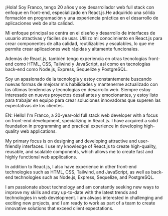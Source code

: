 ¡Hola! Soy Franco, tengo 20 años y soy desarrollador web full stack con enfoque en front-end, especializado en React.js.He adquirido una sólida formación en programación y una experiencia práctica en el desarrollo de aplicaciones web de alta calidad.

Mi enfoque principal se centra en el diseño y desarrollo de interfaces de usuario atractivas y fáciles de usar. Utilizo mi conocimiento en React.js para crear componentes de alta calidad, reutilizables y escalables, lo que me permite crear aplicaciones web rápidas y altamente funcionales.

Además de React.js, también tengo experiencia en otras tecnologías front-end como HTML, CSS, Tailwind y JavaScript, así como en tecnologías back-end como Node.js, Express, Sequelize y PostgreSQL.

Soy un apasionado de la tecnología y estoy constantemente buscando nuevas formas de mejorar mis habilidades y mantenerme actualizado con las últimas tendencias y tecnologías en desarrollo web. Siempre estoy interesado en nuevos proyectos desafiantes y emocionantes, y estoy listo para trabajar en equipo para crear soluciones innovadoras que superen las expectativas de los clientes.

EN:
Hello! I'm Franco, a 20-year-old full stack web developer with a focus on front-end development, specializing in React.js. I have acquired a solid foundation in programming and practical experience in developing high-quality web applications.

My primary focus is on designing and developing attractive and user-friendly interfaces. I use my knowledge of React.js to create high-quality, reusable, and scalable components, which allows me to create fast and highly functional web applications.

In addition to React.js, I also have experience in other front-end technologies such as HTML, CSS, Tailwind, and JavaScript, as well as back-end technologies such as Node.js, Express, Sequelize, and PostgreSQL.

I am passionate about technology and am constantly seeking new ways to improve my skills and stay up-to-date with the latest trends and technologies in web development. I am always interested in challenging and exciting new projects, and I am ready to work as part of a team to create innovative solutions that exceed client expectations.
